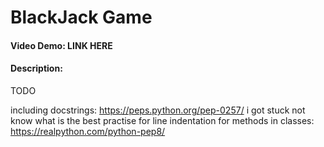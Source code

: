 # BlackJack Game
#### Video Demo: LINK HERE
#### Description:
TODO


including docstrings: https://peps.python.org/pep-0257/
i got stuck not know what is the best practise for line indentation for methods in classes: https://realpython.com/python-pep8/